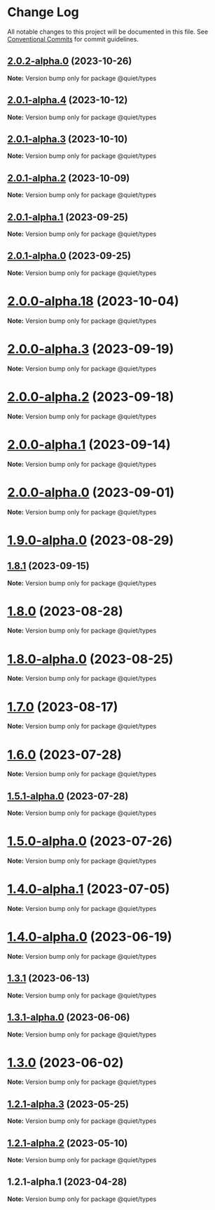# Change Log

All notable changes to this project will be documented in this file.
See [Conventional Commits](https://conventionalcommits.org) for commit guidelines.

## [2.0.2-alpha.0](https://github.com/TryQuiet/quiet/compare/@quiet/types@2.0.1-alpha.4...@quiet/types@2.0.2-alpha.0) (2023-10-26)

**Note:** Version bump only for package @quiet/types





## [2.0.1-alpha.4](https://github.com/TryQuiet/quiet/compare/@quiet/types@2.0.1-alpha.3...@quiet/types@2.0.1-alpha.4) (2023-10-12)

**Note:** Version bump only for package @quiet/types





## [2.0.1-alpha.3](https://github.com/TryQuiet/quiet/compare/@quiet/types@2.0.1-alpha.2...@quiet/types@2.0.1-alpha.3) (2023-10-10)

**Note:** Version bump only for package @quiet/types





## [2.0.1-alpha.2](https://github.com/TryQuiet/quiet/compare/@quiet/types@2.0.1-alpha.1...@quiet/types@2.0.1-alpha.2) (2023-10-09)

**Note:** Version bump only for package @quiet/types





## [2.0.1-alpha.1](https://github.com/TryQuiet/quiet/compare/@quiet/types@2.0.1-alpha.0...@quiet/types@2.0.1-alpha.1) (2023-09-25)

**Note:** Version bump only for package @quiet/types





## [2.0.1-alpha.0](https://github.com/TryQuiet/quiet/compare/@quiet/types@2.0.0-alpha.3...@quiet/types@2.0.1-alpha.0) (2023-09-25)

**Note:** Version bump only for package @quiet/types





# [2.0.0-alpha.18](https://github.com/TryQuiet/quiet/compare/@quiet/types@2.0.0-alpha.3...@quiet/types@2.0.0-alpha.18) (2023-10-04)

**Note:** Version bump only for package @quiet/types





# [2.0.0-alpha.3](https://github.com/TryQuiet/quiet/compare/@quiet/types@2.0.0-alpha.2...@quiet/types@2.0.0-alpha.3) (2023-09-19)

**Note:** Version bump only for package @quiet/types





# [2.0.0-alpha.2](https://github.com/TryQuiet/quiet/compare/@quiet/types@1.8.1...@quiet/types@2.0.0-alpha.2) (2023-09-18)

**Note:** Version bump only for package @quiet/types





# [2.0.0-alpha.1](https://github.com/TryQuiet/quiet/compare/@quiet/types@2.0.0-alpha.0...@quiet/types@2.0.0-alpha.1) (2023-09-14)

**Note:** Version bump only for package @quiet/types





# [2.0.0-alpha.0](https://github.com/TryQuiet/quiet/compare/@quiet/types@1.9.0-alpha.0...@quiet/types@2.0.0-alpha.0) (2023-09-01)

**Note:** Version bump only for package @quiet/types





# [1.9.0-alpha.0](/compare/@quiet/types@1.8.0...@quiet/types@1.9.0-alpha.0) (2023-08-29)
## [1.8.1](https://github.com/TryQuiet/quiet/compare/@quiet/types@1.8.0...@quiet/types@1.8.1) (2023-09-15)

**Note:** Version bump only for package @quiet/types





# [1.8.0](/compare/@quiet/types@1.8.0-alpha.0...@quiet/types@1.8.0) (2023-08-28)

**Note:** Version bump only for package @quiet/types





# [1.8.0-alpha.0](https://github.com/TryQuiet/quiet/compare/@quiet/types@1.7.0...@quiet/types@1.8.0-alpha.0) (2023-08-25)

**Note:** Version bump only for package @quiet/types





# [1.7.0](https://github.com/TryQuiet/quiet/compare/@quiet/types@1.5.1-alpha.0...@quiet/types@1.7.0) (2023-08-17)

**Note:** Version bump only for package @quiet/types





# [1.6.0](https://github.com/TryQuiet/quiet/compare/@quiet/types@1.5.1-alpha.0...@quiet/types@1.6.0) (2023-07-28)

**Note:** Version bump only for package @quiet/types





## [1.5.1-alpha.0](https://github.com/TryQuiet/quiet/compare/@quiet/types@1.5.0-alpha.0...@quiet/types@1.5.1-alpha.0) (2023-07-28)

**Note:** Version bump only for package @quiet/types





# [1.5.0-alpha.0](https://github.com/TryQuiet/quiet/compare/@quiet/types@1.4.0-alpha.1...@quiet/types@1.5.0-alpha.0) (2023-07-26)

**Note:** Version bump only for package @quiet/types





# [1.4.0-alpha.1](https://github.com/TryQuiet/quiet/compare/@quiet/types@1.4.0-alpha.0...@quiet/types@1.4.0-alpha.1) (2023-07-05)

**Note:** Version bump only for package @quiet/types





# [1.4.0-alpha.0](https://github.com/TryQuiet/quiet/compare/@quiet/types@1.3.1...@quiet/types@1.4.0-alpha.0) (2023-06-19)

**Note:** Version bump only for package @quiet/types





## [1.3.1](https://github.com/TryQuiet/quiet/compare/@quiet/types@1.3.1-alpha.0...@quiet/types@1.3.1) (2023-06-13)

**Note:** Version bump only for package @quiet/types





## [1.3.1-alpha.0](https://github.com/TryQuiet/quiet/compare/@quiet/types@1.3.0...@quiet/types@1.3.1-alpha.0) (2023-06-06)

**Note:** Version bump only for package @quiet/types





# [1.3.0](https://github.com/TryQuiet/quiet/compare/@quiet/types@1.2.1-alpha.3...@quiet/types@1.3.0) (2023-06-02)

**Note:** Version bump only for package @quiet/types





## [1.2.1-alpha.3](https://github.com/TryQuiet/quiet/compare/@quiet/types@1.2.1-alpha.2...@quiet/types@1.2.1-alpha.3) (2023-05-25)

**Note:** Version bump only for package @quiet/types





## [1.2.1-alpha.2](https://github.com/TryQuiet/quiet/compare/@quiet/types@1.2.1-alpha.1...@quiet/types@1.2.1-alpha.2) (2023-05-10)

**Note:** Version bump only for package @quiet/types





## 1.2.1-alpha.1 (2023-04-28)

**Note:** Version bump only for package @quiet/types
